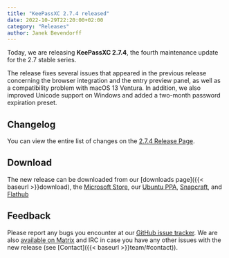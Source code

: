 ```yaml
---
title: "KeePassXC 2.7.4 released"
date: 2022-10-29T22:20:00+02:00
category: "Releases"
author: Janek Bevendorff
---
```


Today, we are releasing **KeePassXC 2.7.4**, the fourth maintenance update for the 2.7 stable series.

The release fixes several issues that appeared in the previous release concerning the browser integration and the
entry preview panel, as well as a compatibility problem with macOS 13 Ventura. In addition, we also improved
Unicode support on Windows and added a two-month password expiration preset.

<!--more-->

## Changelog

You can view the entire list of changes on the [2.7.4 Release Page](https://github.com/keepassxreboot/keepassxc/releases/tag/2.7.4).

## Download

The new release can be downloaded from our
[downloads page]({{< baseurl >}}download), the [Microsoft Store](https://apps.microsoft.com/store/detail/keepassxc/XP8K2L36VP0QMB),
our [Ubuntu PPA](https://launchpad.net/~phoerious/+archive/ubuntu/keepassxc/), 
[Snapcraft](https://snapcraft.io/keepassxc/), and [Flathub](https://www.flathub.org/apps/details/org.keepassxc.KeePassXC)

## Feedback

Please report any bugs you encounter at our [GitHub issue tracker](https://github.com/keepassxreboot/keepassxc/issues).
We are also [available on Matrix](https://matrix.to/#/!zUxwGnFkUyycpxeHeM:matrix.org?via=matrix.org) and IRC in case you 
have any other issues with the new release (see [Contact]({{< baseurl >}}team/#contact)).
